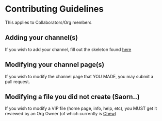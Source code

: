 # Contributing Guidelines

This applies to Collaborators/Org members.

## Adding your channel(s)

If you wish to add your channel, fill out the skeleton found [here](http://chew.chat/info/addchannel)

## Modifying your channel page(s)

If you wish to modify the channel page that YOU MADE, you may submit a pull request.

## Modifying a file you did not create (Saorn..)

If you wish to modify a VIP file (home page, info, help, etc), you MUST get it reviewed by an Org Owner (of which currently is [Chew](http://github.com/Chewsterchew))
